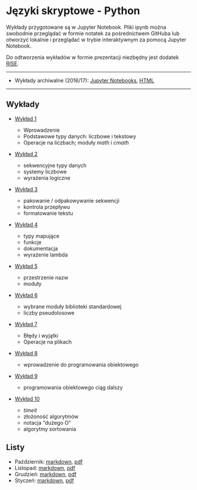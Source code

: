 # Języki skryptowe - Python

Wykłady przygotowane są w Jupyter Notebook.
Pliki ipynb można swobodnie przeglądać w formie notatek za pośrednictwem GitHuba
lub otworzyć lokalnie i przeglądać w trybie interaktywnym za pomocą Jupyter Notebook.

Do odtworzenia wykładów w formie prezentacji niezbędny jest
dodatek [RISE](https://github.com/damianavila/RISE).

---

* Wykłady archiwalne (2016/17): [Jupyter Notebooks](2016-17), [HTML](https://tomaszgolan.github.io/js-python/)

---

## Wykłady

*  [Wykład 1](wyklady/js-python_w01.ipynb)

    * Wprowadzenie
    * Podstawowe typy danych: liczbowe i tekstowy
    * Operacje na liczbach; moduły *math* i *cmath*

*  [Wykład 2](wyklady/js-python_w02.ipynb)

    * sekwencyjne typy danych
    * systemy liczbowe
    * wyrażenia logiczne

*  [Wykład 3](wyklady/js-python_w03.ipynb)

    * pakowanie / odpakowywanie sekwencji
    * kontrola przepływu
    * formatowanie tekstu

*  [Wykład 4](wyklady/js-python_w04.ipynb)

    * typy mapujące
    * funkcje
    * dokumentacja
    * wyrażenie lambda

* [Wykład 5](wyklady/js-python_w05.ipynb)

    * przestrzenie nazw
    * moduły

* [Wykład 6](wyklady/js-python_w06.ipynb)

    * wybrane moduły biblioteki standardowej
    * liczby pseudolosowe

* [Wykład 7](wyklady/js-python_w07.ipynb)

    * Błędy i wyjątki
    * Operacje na plikach

* [Wykład 8](wyklady/js-python_w08.ipynb)

    * wprowadzenie do programowania obiektowego

* [Wykład 9](wyklady/js-python_w09.ipynb)

    * programowania obiektowego ciąg dalszy

* [Wykład 10](wyklady/js-python_w10.ipynb)

    * *timeit*
    * złożoność algorytmów
    * notacja "dużego O"
    * algorytmy sortowania

## Listy

* Październik: [markdown](listy/pazdziernik.md), [pdf](listy/pazdziernik.pdf)
* Listopad: [markdown](listy/listopad.md), [pdf](listy/listopad.pdf)
* Grudzień: [markdown](listy/grudzien.md), [pdf](listy/grudzien.pdf)
* Styczeń: [markdown](listy/styczen.md), [pdf](listy/styczen.pdf)
